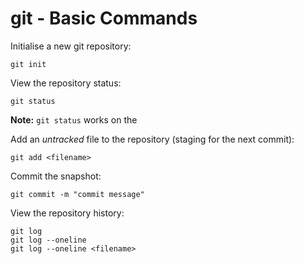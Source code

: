 # git - Basic Commands

Initialise a new git repository:
```
git init
```

View the repository status:
```
git status
```
**Note:** `git status` works on the 

Add an *untracked* file to the repository (staging for the next commit):
```
git add <filename>
```

Commit the snapshot:
```
git commit -m "commit message"
```

View the repository history:
```
git log
git log --oneline
git log --oneline <filename>
```
